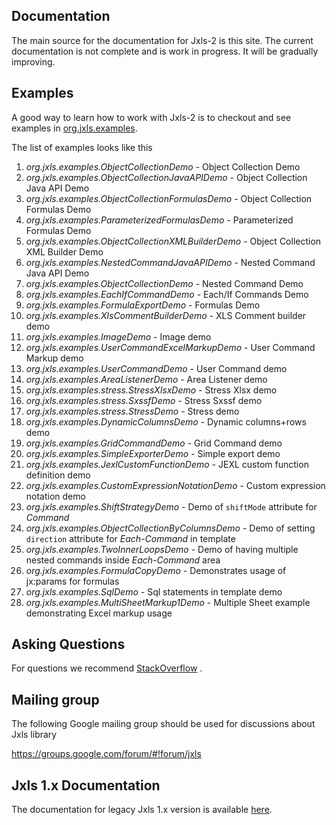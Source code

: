 Documentation
--------------
The main source for the documentation for Jxls-2 is this site.
The current documentation is not complete and is work in progress.
It will be gradually improving.

Examples
--------
A good way to learn how to work with Jxls-2 is to checkout and see examples in [org.jxls.examples](https://github.com/jxlsteam/jxls/tree/master/jxls-poi/src/test/java/org/jxls/examples).


The list of examples looks like this

1.  *org.jxls.examples.ObjectCollectionDemo*                  - Object Collection Demo
2.  *org.jxls.examples.ObjectCollectionJavaAPIDemo*           - Object Collection Java API Demo
3.  *org.jxls.examples.ObjectCollectionFormulasDemo*          - Object Collection Formulas Demo
4.  *org.jxls.examples.ParameterizedFormulasDemo*             - Parameterized Formulas Demo
5.  *org.jxls.examples.ObjectCollectionXMLBuilderDemo*        - Object Collection XML Builder Demo
6.  *org.jxls.examples.NestedCommandJavaAPIDemo*              - Nested Command Java API Demo
7.  *org.jxls.examples.ObjectCollectionDemo*                  - Nested Command Demo
8.  *org.jxls.examples.EachIfCommandDemo*                     - Each/If Commands Demo
9.  *org.jxls.examples.FormulaExportDemo*                     - Formulas Demo
10. *org.jxls.examples.XlsCommentBuilderDemo*                 - XLS Comment builder demo
11. *org.jxls.examples.ImageDemo*                             - Image demo
12. *org.jxls.examples.UserCommandExcelMarkupDemo*            - User Command Markup demo
13. *org.jxls.examples.UserCommandDemo*                       - User Command demo
14. *org.jxls.examples.AreaListenerDemo*                      - Area Listener demo
15. *org.jxls.examples.stress.StressXlsxDemo*                 - Stress Xlsx demo
16. *org.jxls.examples.stress.SxssfDemo*                      - Stress Sxssf demo
17. *org.jxls.examples.stress.StressDemo*                     - Stress demo
18. *org.jxls.examples.DynamicColumnsDemo*                    - Dynamic columns+rows demo
19. *org.jxls.examples.GridCommandDemo*                       - Grid Command demo
20. *org.jxls.examples.SimpleExporterDemo*                    - Simple export demo
21. *org.jxls.examples.JexlCustomFunctionDemo*                - JEXL custom function definition demo
22. *org.jxls.examples.CustomExpressionNotationDemo*          - Custom expression notation demo
23. *org.jxls.examples.ShiftStrategyDemo*                     - Demo of `shiftMode` attribute for *Command*
24. *org.jxls.examples.ObjectCollectionByColumnsDemo*         - Demo of setting `direction` attribute for *Each-Command* in template
25. *org.jxls.examples.TwoInnerLoopsDemo*                     - Demo of having multiple nested commands inside *Each-Command* area
26. *org.jxls.examples.FormulaCopyDemo*                       - Demonstrates usage of jx:params for formulas
27. *org.jxls.examples.SqlDemo*                               - Sql statements in template demo
28. *org.jxls.examples.MultiSheetMarkup1Demo*                 - Multiple Sheet example demonstrating Excel markup usage


Asking Questions
----------------
For questions we recommend [StackOverflow](http://stackoverflow.com/questions/tagged/jxls) .


Mailing group
-------------
The following Google mailing group should be used for discussions about Jxls library

https://groups.google.com/forum/#!forum/jxls


Jxls 1.x Documentation
----------------------
The documentation for legacy Jxls 1.x version is available [here](http://jxls.sf.net/1.x).